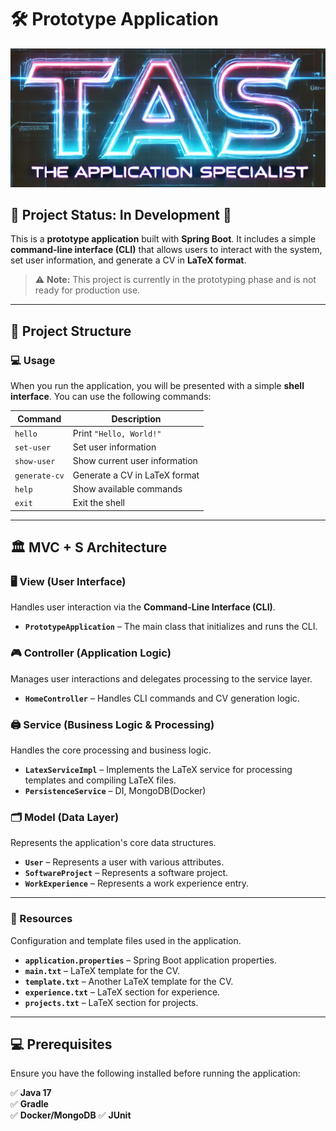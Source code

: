 # 🛠️ Prototype Application

![Project Logo](tas-picture.png)

## 🚧 Project Status: In Development 🚧

This is a **prototype application** built with **Spring Boot**. It includes a simple **command-line interface (CLI)** that allows users to interact with the system, set user information, and generate a CV in **LaTeX format**.

> ⚠️ **Note:** This project is currently in the prototyping phase and is not ready for production use.

---

## 📁 Project Structure

### 💻 Usage
When you run the application, you will be presented with a simple **shell interface**. You can use the following commands:

| **Command**       | **Description**                             |
|------------------|-----------------------------------------|
| `hello`          | Print `"Hello, World!"`                 |
| `set-user`       | Set user information                    |
| `show-user`      | Show current user information           |
| `generate-cv`    | Generate a CV in LaTeX format          |
| `help`           | Show available commands                 |
| `exit`           | Exit the shell                          |

---

## 🏛️ MVC + S Architecture  

### 🖥️ **View (User Interface)**
Handles user interaction via the **Command-Line Interface (CLI)**.  

- **`PrototypeApplication`** – The main class that initializes and runs the CLI.  

### 🎮 **Controller (Application Logic)**
Manages user interactions and delegates processing to the service layer.  

- **`HomeController`** – Handles CLI commands and CV generation logic.  

### 🖨️ **Service (Business Logic & Processing)**
Handles the core processing and business logic.  

- **`LatexServiceImpl`** – Implements the LaTeX service for processing templates and compiling LaTeX files.
- **`PersistenceService`** – DI, MongoDB(Docker)

### 🗂️ **Model (Data Layer)**
Represents the application's core data structures.  

- **`User`** – Represents a user with various attributes.  
- **`SoftwareProject`** – Represents a software project.  
- **`WorkExperience`** – Represents a work experience entry.  

---

### 📂 Resources  
Configuration and template files used in the application.  

- **`application.properties`** – Spring Boot application properties.  
- **`main.txt`** – LaTeX template for the CV.  
- **`template.txt`** – Another LaTeX template for the CV.  
- **`experience.txt`** – LaTeX section for experience.  
- **`projects.txt`** – LaTeX section for projects.  

---

## 💻 Prerequisites

Ensure you have the following installed before running the application:

✅ **Java 17**  
✅ **Gradle**  
✅ **Docker/MongoDB** 
✅ **JUnit**

